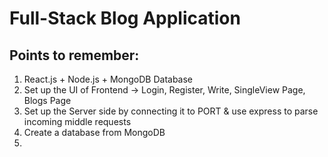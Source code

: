 # Full-Stack Blog Application

## Points to remember: 

1. React.js + Node.js + MongoDB Database
2. Set up the UI of Frontend -> Login, Register, Write, SingleView Page, Blogs Page
3. Set up the Server side by connecting it to PORT & use express to parse incoming middle requests
4. Create a database from MongoDB 
5. 